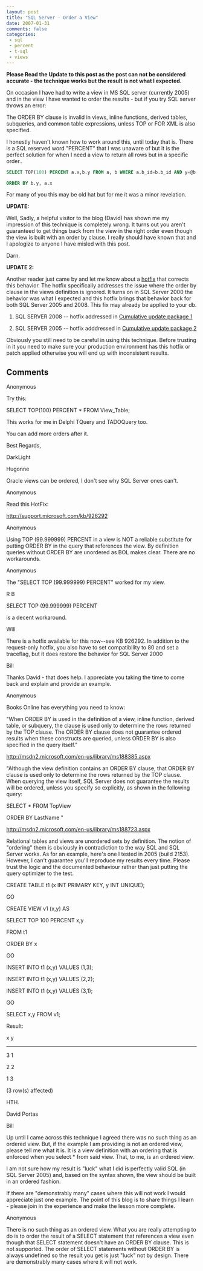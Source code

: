 ```yaml
---
layout: post
title: "SQL Server - Order a View"
date: 2007-01-31
comments: false
categories:
 - sql
 - percent
 - t-sql
 - views
---
```

**Please Read the Update to this post as the post can not be considered accurate - the technique works but the result is not what I expected.**

On occasion I have had to write a view in MS SQL server (currently 2005) and
in the view I have wanted to order the results - but if you try SQL server
throws an error:


The ORDER BY clause is invalid in views, inline functions, derived tables,
subqueries, and common table expressions, unless TOP or FOR XML is also
specified.



I honestly haven't known how to work around this, until today that is. There
is a SQL reserved word "PERCENT" that I was unaware of but it is the perfect
solution for when I need a view to return all rows but in a specific order..





```sql
SELECT TOP(100) PERCENT a.x,b.y FROM a, b WHERE a.b_id=b.b_id AND y=@b

ORDER BY b.y, a.x


```




For many of you this may be old hat but for me it was a minor revelation.





**UPDATE:**



Well, Sadly, a helpful visitor to the blog (David) has shown me my impression of this technique is completely wrong.  It turns out you aren't guaranteed to get things back from the view in the right order even though the view is built with an order by clause.  I really should have known that and I apologize to anyone I have misled with this post.


Darn.


**UPDATE 2:**

Another reader just came by and let me know about a [hotfix](http://support.microsoft.com/kb/926292) that corrects this behavior.  The hotfix specifically addresses the issue where the order by clause in the views definition is ignored.  It turns on in SQL Server 2000 the behavior was what I expected and this hotfix brings that behavior back for both SQL Server 2005 and 2008.  This fix may already be applied to your db.





  1. SQL SERVER 2008 -- hotfix addressed in [Cumulative update package 1](http://support.microsoft.com/kb/956717/)



  2. SQL SERVER 2005 -- hotfix adddressed in [Cumulative update package 2](http://support.microsoft.com/kb/936305/)




Obviously you still need to be careful in using this technique.  Before trusting in it you need to make sure your production environment has this hotfix or patch applied otherwise you will end up with inconsistent results.





## Comments











Anonymous






Try this:


SELECT TOP(100) PERCENT * FROM View_Table;




This works for me in Delphi TQuery and TADOQuery too.

You can add more orders after it.


Best Regards,

DarkLight











Hugonne






Oracle views can be ordered, I don't see why SQL Server ones can't.











Anonymous






Read this HotFix:


http://support.microsoft.com/kb/926292











Anonymous






Using TOP (99.999999) PERCENT in a view is NOT a reliable substitute for putting ORDER BY in the query that references the view. By definition queries without ORDER BY are unordered as BOL makes clear. There are no workarounds.











Anonymous






The "SELECT TOP (99.999999) PERCENT" worked for my view.











R B






SELECT TOP (99.999999) PERCENT

is a decent workaround.











Will






There is a hotfix available for this now--see KB 926292.  In addition to the request-only hotfix, you also have to set compatibility to 80 and set a traceflag, but it does restore the behavior for SQL Server 2000











Bill






Thanks David - that does help.  I appreciate you taking the time to come back and explain and provide an example.











Anonymous






Books Online has everything you need to know:


"When ORDER BY is used in the definition of a view, inline function, derived table, or subquery, the clause is used only to determine the rows returned by the TOP clause. The ORDER BY clause does not guarantee ordered results when these constructs are queried, unless ORDER BY is also specified in the query itself."


http://msdn2.microsoft.com/en-us/library/ms188385.aspx


"Although the view definition contains an ORDER BY clause, that ORDER BY clause is used only to determine the rows returned by the TOP clause. When querying the view itself, SQL Server does not guarantee the results will be ordered, unless you specify so explicitly, as shown in the following query:


SELECT * FROM TopView

ORDER BY LastName "


http://msdn2.microsoft.com/en-us/library/ms188723.aspx


Relational tables and views are unordered sets by definition. The notion of "ordering" them is obviously in contradiction to the way SQL and SQL Server works. As for an example, here's one I tested in 2005 (build 2153). However, I can't guarantee you'll reproduce my results every time. Please trust the logic and the documented behaviour rather than just putting the query optimizer to the test.


CREATE TABLE t1 (x INT PRIMARY KEY, y INT UNIQUE);

GO

CREATE VIEW v1 (x,y) AS

SELECT TOP 100 PERCENT x,y

FROM t1

ORDER BY x

GO

INSERT INTO t1 (x,y) VALUES (1,3);

INSERT INTO t1 (x,y) VALUES (2,2);

INSERT INTO t1 (x,y) VALUES (3,1);

GO

SELECT x,y FROM v1;


Result:


x           y

----------- -----------

3           1

2           2

1           3


(3 row(s) affected)


HTH.

David Portas











Bill






Up until I came across this technique I agreed there was no such thing as an ordered view.  But, if the example I am providing is not an ordered view, please tell me what it is.  It is a view definition with an ordering that is enforced when you select * from said view.  That, to me, is an ordered view.


I am not sure how my result is "luck" what I did is perfectly valid SQL (in SQL Server 2005) and, based on the syntax shown, the view should be built in an ordered fashion.


If there are "demonstrably many" cases where this will not work I would appreciate just one example.      The point of this blog is to share things I learn - please join in the experience and make the lesson more complete.











Anonymous






There is no such thing as an ordered view. What you are really attempting to do is to order the result of a SELECT statement that references a view even though that SELECT statement doesn't have an ORDER BY clause. This is not supported. The order of SELECT statements without ORDER BY is always undefined so the result you get is just "luck" not by design. There are demonstrably many cases where it will not work.










